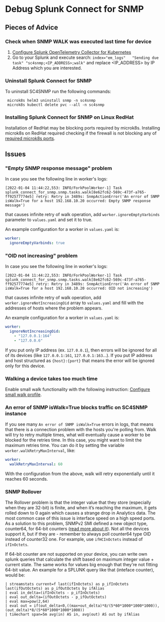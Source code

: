 # Debug Splunk Connect for SNMP

## Pieces of Advice

### Check when SNMP WALK was executed last time for device
1. [Configure Splunk OpenTelemetry Collector for Kubernetes](gettingstarted/sck-installation.md)
2. Go to your Splunk and execute search: `index="em_logs"   "Sending due task" "sc4snmp;<IP_ADDRESS>;walk"` 
and replace <IP_ADDRESS> by IP Address which you are interested. 

### Uninstall Splunk Connect for SNMP
To uninstall SC4SNMP run the following commands:

```
 microk8s helm3 uninstall snmp -n sc4snmp
 microk8s kubectl delete pvc --all -n sc4snmp
```

### Installing Splunk Connect for SNMP on Linux RedHat 
Installation of RedHat may be blocking ports required by microk8s. Installing microk8s on RedHat 
required checking if the firewall is not blocking any of [required microk8s ports](https://microk8s.io/docs/ports). 

## Issues

### "Empty SNMP response message" problem
In case you see the following line in worker's logs:

```log
[2022-01-04 11:44:22,553: INFO/ForkPoolWorker-1] Task splunk_connect_for_snmp.snmp.tasks.walk[8e62fc62-569c-473f-a765-ff92577774e5] retry: Retry in 3489s: SnmpActionError('An error of SNMP isWalk=True for a host 192.168.10.20 occurred: Empty SNMP response message')
```
that causes infinite retry of walk operation, add `worker.ignoreEmptyVarbinds` parameter to `values.yaml` and set it to true.

An example configuration for a worker in `values.yaml` is:

```yaml
worker:
  ignoreEmptyVarbinds: true
```

### "OID not increasing" problem
In case you see the following line in worker's logs:

```log
[2022-01-04 11:44:22,553: INFO/ForkPoolWorker-1] Task splunk_connect_for_snmp.snmp.tasks.walk[8e62fc62-569c-473f-a765-ff92577774e5] retry: Retry in 3489s: SnmpActionError('An error of SNMP isWalk=True for a host 192.168.10.20 occurred: OID not increasing')
```
that causes infinite retry of walk operation, add `worker.ignoreNotIncreasingOid` array to `values.yaml` and fill with the addresses of hosts where the problem appears.

An example configuration for a worker in `values.yaml` is:

```yaml
worker:
  ignoreNotIncreasingOid:
    - "127.0.0.1:164"
    - "127.0.0.6"
```

If you put only IP address (ex. `127.0.0.1`), then errors will be ignored for all of its devices (like `127.0.0.1:161`, 
`127.0.0.1:163`...). If you put IP address and host structured as `{host}:{port}` that means the error will be ignored only for this device.

### Walking a device takes too much time

Enable small walk functionality with the following instruction: [Configure small walk profile](../configuration/configuring-profiles/#walk-profile). 

### An error of SNMP isWalk=True blocks traffic on SC4SNMP instance

If you see many `An error of SNMP isWalk=True` errors in logs, that means that there is a connection problem with the hosts you're polling from.
Walk will try to retry multiple times, what will eventually cause a worker to be blocked for the retries time. In this case, you might want to limit
the maximum retries time. You can do it by setting the variable `worker.walkRetryMaxInterval`, like:

```yaml
worker:
  walkRetryMaxInterval: 60
```

With the configuration from the above, walk will retry exponentially until it reaches 60 seconds.

### SNMP Rollover
The Rollover problem is that the integer value that they store (especially when they are 32-bit) is finite, 
and when it’s reaching the maximum, it gets rolled down to 0 again which causes a strange drop in Analytics data.
The most common case of this issue is interface speed on a high speed ports. As a solution to this problem, SNMPv2 SMI defined a new object type, counter64, for 64-bit counters ([read more about it](https://www.cisco.com/c/en/us/support/docs/ip/simple-network-management-protocol-snmp/26007-faq-snmpcounter.html)).
Not all the devices support it, but if they are - remember to always poll counter64 type OID instead of counter32 one. 
For example, use `ifHCInOctets` instead of `ifInOctets`.

If 64-bit counter are not supported on your device, you can write own splunk queries that calculate the shift based on
maximum integer value + current state. The same works for values big enough that they're not fitting 64-bit value.
An example for a SPLUNK query like that (inteface counter), would be:

```
| streamstats current=f last(ifInOctets) as p_ifInOctets last(ifOutOctets) as p_ifOutOctets by ifAlias             
| eval in_delta=(ifInOctets - p_ifInOctets)
| eval out_delta=(ifOutOctets - p_ifOutOctets)
| eval max=pow(2,64)
| eval out = if(out_delta<0,((max+out_delta)*8/(5*60*1000*1000*1000)),(out_delta)*8/(5*60*1000*1000*1000))
| timechart span=5m avg(in) AS in, avg(out) AS out by ifAlias
```
